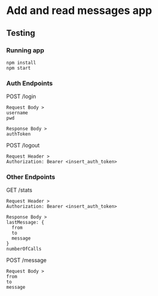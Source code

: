 # Add and read messages app

## Testing

### Running app

```CLI
npm install
npm start
```

### Auth Endpoints

POST /login

```CLI
Request Body >
username
pwd
```

```CLI
Response Body >
authToken
```

POST /logout

```CLI
Request Header >
Authorization: Bearer <insert_auth_token>
```

### Other Endpoints

GET /stats

```CLI
Request Header >
Authorization: Bearer <insert_auth_token>
```

```CLI
Response Body >
lastMessage: {
  from
  to
  message
}
numberOfCalls
```

POST /message

```CLI
Request Body >
from
to
message
```
